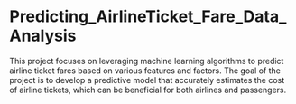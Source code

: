 # Predicting_AirlineTicket_Fare_Data_Analysis
This project focuses on leveraging machine learning algorithms to predict airline ticket fares based on various features and factors. The goal of the project is to develop a predictive model that accurately estimates the cost of airline tickets, which can be beneficial for both airlines and passengers. 
